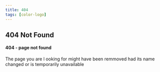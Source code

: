 ```yaml
---
title: 404
tags: [color-logo]
---
```


<!-- Done for the new website! -->
<section class="breadcrumb-area">
         <div class="breadcrumb-shape"></div>
         <div class="container">
            <div class="row">
               <div class="col-lg-12">
                  <div class="breadcrumb-inn">
                     <div class="section-title wow fadeInUp" data-wow-duration="1s" data-wow-delay="0.3s" style="visibility: visible; animation-duration: 1s; animation-delay: 0.3s; animation-name: fadeInUp;">
                       <h2>404 <span>Not Found</span></h2>
                     </div>
                  </div>
               </div>
            </div>
         </div>
</section>


<!-- Error Page Area Start -->
<div class="error-page-area">
<div class="container-fluid">
 <div class="row">
 <div class="col-md-12">
<div class="error-page-box">
<h4>404 - page not found</h4>
 <p>The page you are l ooking for might have been remmoved had its name changed or is temporarily unavailable</p>
</div>
 </div>
 </div>
</div>
</div>
<!-- Error Page Area End -->